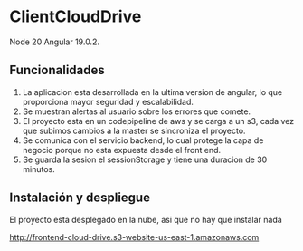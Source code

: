 # ClientCloudDrive

Node 20
Angular 19.0.2.

## Funcionalidades

1. La aplicacion esta desarrollada en la ultima version de angular, lo que proporciona mayor seguridad y escalabilidad.
2. Se muestran alertas al usuario sobre los errores que comete.
3. El proyecto esta en un codepipeline de aws y se carga a un s3, cada vez que subimos cambios a la master se sincroniza el proyecto.
4. Se comunica con el servicio backend, lo cual protege la capa de negocio porque no esta expuesta desde el front end.
5. Se guarda la sesion el sessionStorage y tiene una duracion de 30 minutos.


## Instalación y despliegue

El proyecto esta desplegado en la nube, asi que no hay que instalar nada

http://frontend-cloud-drive.s3-website-us-east-1.amazonaws.com
